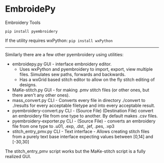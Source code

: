 # EmbroidePy
Embroidery Tools

`pip install pyembroidery`

If the utility requires wxPython:
`pip install wxPython`

---

Similarly there are a few other pyembroidery using utilities:

* embroidepy.py	GUI - interface embroidery editor.
   * Uses wxPython and pyembroidery to import, export, view multiple files. Simulates sew paths, forwards and backwards.
   * Has a wxGrid based stitch editor to allow on the fly stitch editing of designs.
* MaKe-stitch.py GUI - for making .pmv stitch files (or other ones, but there aren't any other ones).
* mass_convert.py	CLI - Converts every file in directory ./convert to ./results for every acceptable filetype and into every acceptable result.
* pyembroidery-convert.py	CLI - (Source File) (Destination File) convert an embroidery file from one type to another. By default makes .csv files.
* pyembroidery-exporter.py  CLI - (Source File) - converts an embroidery file from one type to .u01, .exp, .dst, .jef, .pes, .vp3
* stitch_entry_pmv.py CLI - Text interface - Allows creating stitch files from a purely text base interface expecting values between [0,14] and [-30,30]

The stitch_entry_pmv script works but the MaKe-stitch script is a fully realized GUI.
